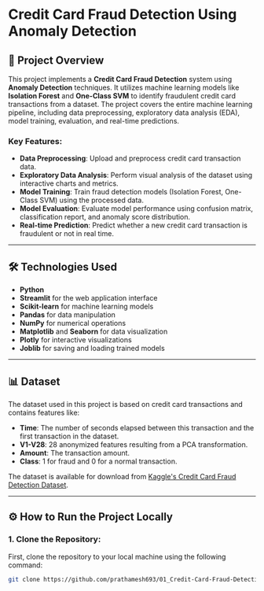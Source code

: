 # Credit Card Fraud Detection Using Anomaly Detection

## 📗 Project Overview

This project implements a **Credit Card Fraud Detection** system using **Anomaly Detection** techniques. It utilizes machine learning models like **Isolation Forest** and **One-Class SVM** to identify fraudulent credit card transactions from a dataset. The project covers the entire machine learning pipeline, including data preprocessing, exploratory data analysis (EDA), model training, evaluation, and real-time predictions.

### Key Features:
- **Data Preprocessing**: Upload and preprocess credit card transaction data.
- **Exploratory Data Analysis**: Perform visual analysis of the dataset using interactive charts and metrics.
- **Model Training**: Train fraud detection models (Isolation Forest, One-Class SVM) using the processed data.
- **Model Evaluation**: Evaluate model performance using confusion matrix, classification report, and anomaly score distribution.
- **Real-time Prediction**: Predict whether a new credit card transaction is fraudulent or not in real time.

---

## 🛠️ Technologies Used

- **Python**
- **Streamlit** for the web application interface
- **Scikit-learn** for machine learning models
- **Pandas** for data manipulation
- **NumPy** for numerical operations
- **Matplotlib** and **Seaborn** for data visualization
- **Plotly** for interactive visualizations
- **Joblib** for saving and loading trained models

---

## 📊 Dataset

The dataset used in this project is based on credit card transactions and contains features like:

- **Time**: The number of seconds elapsed between this transaction and the first transaction in the dataset.
- **V1-V28**: 28 anonymized features resulting from a PCA transformation.
- **Amount**: The transaction amount.
- **Class**: 1 for fraud and 0 for a normal transaction.

The dataset is available for download from [Kaggle's Credit Card Fraud Detection Dataset](https://www.kaggle.com/mlg-ulb/creditcardfraud).

---

## ⚙️ How to Run the Project Locally

### 1. Clone the Repository:
First, clone the repository to your local machine using the following command:
```bash
git clone https://github.com/prathamesh693/01_Credit-Card-Fraud-Detection-Using-Anomaly-Detection.git
